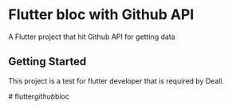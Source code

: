 # Flutter bloc with Github API

A Flutter project that hit Github API for getting data

## Getting Started

This project is a test for flutter developer that is required by Deall.


#   f l u t t e r _ g i t h u b _ b l o c 
 
 
